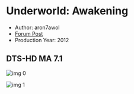 # Underworld: Awakening

* Author: aron7awol
* [Forum Post](https://www.avsforum.com/threads/bass-eq-for-filtered-movies.2995212/post-57157558)
* Production Year: 2012

## DTS-HD MA 7.1

![img 0](https://i.imgur.com/0JdNcyj.jpg)

![img 1](https://i.imgur.com/33mIjlm.png)


